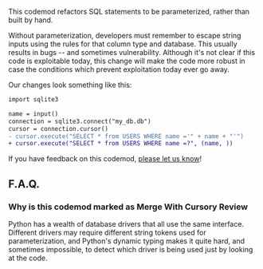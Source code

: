 This codemod refactors SQL statements to be parameterized, rather than built by hand.

Without parameterization, developers must remember to escape string inputs using the rules for that column type and database. This usually results in bugs -- and sometimes vulnerability. Although it's not clear if this code is exploitable today, this change will make the code more robust in case the conditions which prevent exploitation today ever go away.

Our changes look something like this:

```diff
import sqlite3

name = input()
connection = sqlite3.connect("my_db.db")
cursor = connection.cursor()
- cursor.execute("SELECT * from USERS WHERE name ='" + name + "'")
+ cursor.execute("SELECT * from USERS WHERE name =?", (name, ))
```

If you have feedback on this codemod, [please let us know](mailto:feedback@pixee.ai)!

## F.A.Q.

### Why is this codemod marked as Merge With Cursory Review

Python has a wealth of database drivers that all use the same interface. Different drivers may require different string tokens used for parameterization, and Python's dynamic typing makes it quite hard, and sometimes impossible, to detect which driver is being used just by looking at the code.
